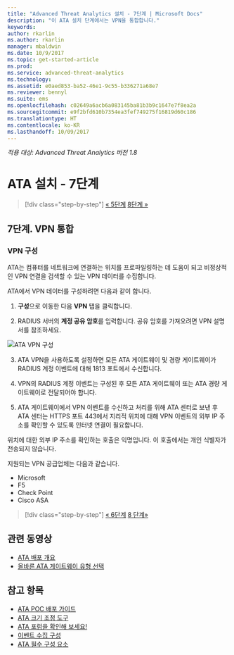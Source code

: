 ```yaml
---
title: "Advanced Threat Analytics 설치 - 7단계 | Microsoft Docs"
description: "이 ATA 설치 단계에서는 VPN을 통합합니다."
keywords: 
author: rkarlin
ms.author: rkarlin
manager: mbaldwin
ms.date: 10/9/2017
ms.topic: get-started-article
ms.prod: 
ms.service: advanced-threat-analytics
ms.technology: 
ms.assetid: e0aed853-ba52-46e1-9c55-b336271a68e7
ms.reviewer: bennyl
ms.suite: ems
ms.openlocfilehash: c02649a6acb6a083145ba81b3b9c1647e7f8ea2a
ms.sourcegitcommit: e9f2bfd610b7354ea3fef749275f16819d60c186
ms.translationtype: HT
ms.contentlocale: ko-KR
ms.lasthandoff: 10/09/2017
---
```

*적용 대상: Advanced Threat Analytics 버전 1.8*



# <a name="install-ata---step-7"></a>ATA 설치 - 7단계

>[!div class="step-by-step"]
[« 5단계](install-ata-step5.md)
[8단계 »](install-ata-step7.md)

## <a name="step-7-integrate-vpn"></a>7단계. VPN 통합

### <a name="configuring-vpn"></a>VPN 구성

ATA는 컴퓨터를 네트워크에 연결하는 위치를 프로파일링하는 데 도움이 되고 비정상적인 VPN 연결을 검색할 수 있는 VPN 데이터를 수집합니다.

ATA에서 VPN 데이터를 구성하려면 다음과 같이 합니다.

1. **구성**으로 이동한 다음 **VPN** 탭을 클릭합니다.

2. RADIUS 서버의 **계정 공유 암호**를 입력합니다. 공유 암호를 가져오려면 VPN 설명서를 참조하세요.

 ![ATA VPN 구성](media/vpn.png)

3.  ATA VPN을 사용하도록 설정하면 모든 ATA 게이트웨이 및 경량 게이트웨이가 RADIUS 계정 이벤트에 대해 1813 포트에서 수신합니다. 

4.  VPN의 RADIUS 계정 이벤트는 구성된 후 모든 ATA 게이트웨이 또는 ATA 경량 게이트웨이로 전달되어야 합니다.

5.  ATA 게이트웨이에서 VPN 이벤트를 수신하고 처리를 위해 ATA 센터로 보낸 후 ATA 센터는 HTTPS 포트 443에서 지리적 위치에 대해 VPN 이벤트의 외부 IP 주소를 확인할 수 있도록 인터넷 연결이 필요합니다.

위치에 대한 외부 IP 주소를 확인하는 호출은 익명입니다. 이 호출에서는 개인 식별자가 전송되지 않습니다.

지원되는 VPN 공급업체는 다음과 같습니다.
- Microsoft
- F5
- Check Point
- Cisco ASA




>[!div class="step-by-step"]
[« 6단계](install-ata-step5.md)
[8 단계»](install-ata-step7.md)



## <a name="related-videos"></a>관련 동영상
- [ATA 배포 개요](https://channel9.msdn.com/Shows/Microsoft-Security/Overview-of-ATA-Deployment-in-10-Minutes)
- [올바른 ATA 게이트웨이 유형 선택](https://channel9.msdn.com/Shows/Microsoft-Security/ATA-Deployment-Choose-the-Right-Gateway-Type)


## <a name="see-also"></a>참고 항목
- [ATA POC 배포 가이드](http://aka.ms/atapoc)
- [ATA 크기 조정 도구](http://aka.ms/atasizingtool)
- [ATA 포럼을 확인해 보세요!](https://social.technet.microsoft.com/Forums/security/home?forum=mata)
- [이벤트 수집 구성](configure-event-collection.md)
- [ATA 필수 구성 요소](ata-prerequisites.md)

